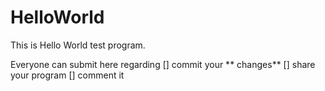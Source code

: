 # HelloWorld
This is Hello World test program.

Everyone can submit here regarding
     [] commit your ** changes**
     [] share your program
     [] comment it
   

